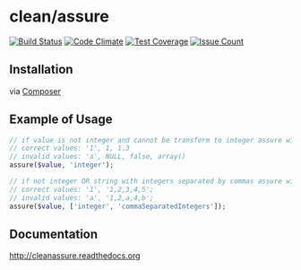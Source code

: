 # clean/assure

[![Build Status](https://travis-ci.org/clean/assure.svg?branch=master)](https://travis-ci.org/clean/assure)
[![Code Climate](https://codeclimate.com/github/clean/assure/badges/gpa.svg)](https://codeclimate.com/github/clean/assure)
[![Test Coverage](https://codeclimate.com/github/clean/assure/badges/coverage.svg)](https://codeclimate.com/github/clean/assure/coverage)
[![Issue Count](https://codeclimate.com/github/clean/assure/badges/issue_count.svg)](https://codeclimate.com/github/clean/assure)

## Installation

via [Composer](https://packagist.org/packages/clean/assure)

## Example of Usage

```php 
// if value is not integer and cannot be transform to integer assure with throw exception
// correct values: '1', 1, 1.3
// invalid values: 'a', NULL, false, array()
assure($value, 'integer');

// if not integer OR string with integers separated by commas assure will throw exception
// correct values: '1', '1,2,3,4,5';
// invalid values: 'a', '1,2,a,4,b';
assure($value, ['integer', 'commaSeparatedIntegers']); 
```

## Documentation

http://cleanassure.readthedocs.org
